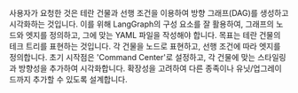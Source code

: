 사용자가 요청한 것은 테란 건물과 선행 조건을 이용하여 방향 그래프(DAG)를 생성하고 시각화하는 것입니다. 이를 위해 LangGraph의 구성 요소를 잘 활용하여, 그래프의 노드와 엣지를 정의하고, 그에 맞는 YAML 파일을 작성해야 합니다. 목표는 테란 건물의 테크 트리를 표현하는 것입니다. 각 건물을 노드로 표현하고, 선행 조건에 따라 엣지를 정의합니다. 초기 시작점은 'Command Center'로 설정하고, 각 건물에 맞는 스타일링과 방향성을 추가하여 시각화합니다. 확장성을 고려하여 다른 종족이나 유닛/업그레이드까지 추가할 수 있도록 설계합니다.